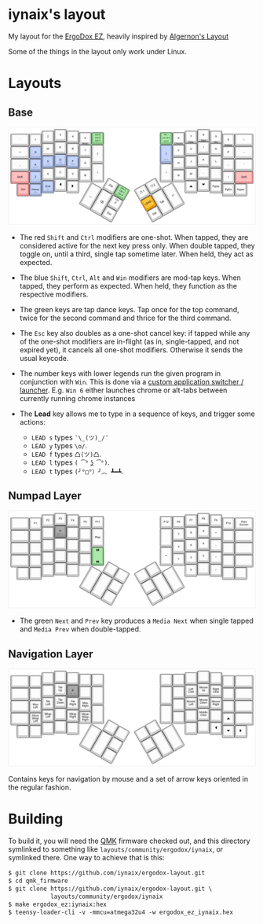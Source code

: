 # iynaix's layout

My layout for the [ErgoDox EZ][ez], heavily inspired by [Algernon's Layout][algernon-layout]

[ez]: https://ergodox-ez.com/
[algernon-layout]: https://github.com/algernon/ergodox-layout

Some of the things in the layout only work under Linux.

# Layouts

## Base

[![Base layer](./images/base.png)](http://www.keyboard-layout-editor.com/#/gists/121345505ed2f8dfb2f0733407c08076)

-   The red `Shift` and `Ctrl` modifiers are one-shot. When tapped, they are considered active for the next key press only. When double tapped, they toggle on, until a third, single tap sometime later. When held, they act as expected.
-   The blue `Shift`, `Ctrl`, `Alt` and `Win` modifiers are mod-tap keys. When tapped, they perform as expected. When held, they function as the respective modifiers.
-   The green keys are tap dance keys. Tap once for the top command, twice for the second command and thrice for the third command.
-   The `Esc` key also doubles as a one-shot cancel key: if tapped while any of the one-shot modifiers are in-flight (as in, single-tapped, and not expired yet), it cancels all one-shot modifiers. Otherwise it sends the usual keycode.
-   The number keys with lower legends run the given program in conjunction with `Win`. This is done via a [custom application switcher / launcher][wintool]. E.g. `Win 6` either launches chrome or alt-tabs between currently running chrome instances
-   The **Lead** key allows me to type in a sequence of keys, and trigger some actions:

    -   `LEAD s` types `¯\_(ツ)_/¯`
    -   `LEAD y` types `\o/`.
    -   `LEAD f` types `凸(ツ)凸`.
    -   `LEAD l` types `( ͡° ͜ʖ ͡°)`.
    -   `LEAD t` types `(╯°□°）╯︵ ┻━┻`.

    [wintool]: https://github.com/iynaix/dotfiles/blob/master/bin/wintool
    [wincompose]: https://github.com/samhocevar/wincompose

## Numpad Layer

[![Numpad layer](./images/numpad.png)](http://www.keyboard-layout-editor.com/#/gists/121345505ed2f8dfb2f0733407c08076)

-   The green `Next` and `Prev` key produces a `Media Next` when single tapped and `Media Prev` when double-tapped.

## Navigation Layer

[![Navigation layer](./images/navigation.png)](http://www.keyboard-layout-editor.com/#/gists/e210f0b9dc6951748a4aa7511688b79e)

Contains keys for navigation by mouse and a set of arrow keys oriented in the regular fashion.

# Building

To build it, you will need the [QMK][qmk] firmware checked out, and this directory symlinked to something like `layouts/community/ergodox/iynaix`, or symlinked there. One way to achieve that is this:

[iynaix:ez-layout]: https://github.com/iynaix/ergodox-layout
[qmk]: https://github.com/qmk/qmk_firmware

```
$ git clone https://github.com/iynaix/ergodox-layout.git
$ cd qmk_firmware
$ git clone https://github.com/iynaix/ergodox-layout.git \
            layouts/community/ergodox/iynaix
$ make ergodox_ez:iynaix:hex
$ teensy-loader-cli -v -mmcu=atmega32u4 -w ergodox_ez_iynaix.hex
```
